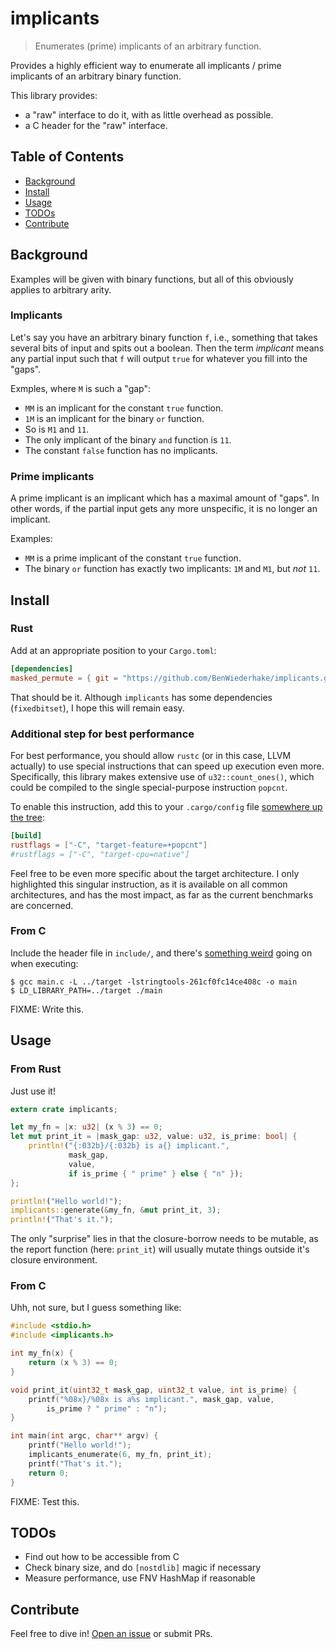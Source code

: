 # implicants

> Enumerates (prime) implicants of an arbitrary function.

Provides a highly efficient way to enumerate all implicants / prime implicants
of an arbitrary binary function.

This library provides:
- a "raw" interface to do it, with as little overhead as possible.
- a C header for the "raw" interface.

## Table of Contents

- [Background](#background)
- [Install](#install)
- [Usage](#usage)
- [TODOs](#todos)
- [Contribute](#contribute)

## Background

Examples will be given with binary functions,
but all of this obviously applies to arbitrary arity.

### Implicants

Let's say you have an arbitrary binary function `f`, i.e.,
something that takes several bits of input and spits out a boolean.
Then the term *implicant* means any partial input such that
`f` will output `true` for whatever you fill into the "gaps".

Exmples, where `M` is such a "gap":
- `MM` is an implicant for the constant `true` function.
- `1M` is an implicant for the binary `or` function.
- So is `M1` and `11`.
- The only implicant of the binary `and` function is `11`.
- The constant `false` function has no implicants.

### Prime implicants

A prime implicant is an implicant which has a maximal amount of "gaps".
In other words, if the partial input gets any more unspecific,
it is no longer an implicant.

Examples:
- `MM` is a prime implicant of the constant `true` function.
- The binary `or` function has exactly two implicants: `1M` and `M1`, but *not* `11`.

## Install

### Rust

Add at an appropriate position to your `Cargo.toml`:

```TOML
[dependencies]
masked_permute = { git = "https://github.com/BenWiederhake/implicants.git" }
```

<!-- FIXME: Test this. -->

That should be it.
Although `implicants` has some dependencies (`fixedbitset`), I hope this will remain easy.

### Additional step for best performance

For best performance, you should allow `rustc` (or in this case, LLVM actually)
to use special instructions that can speed up execution even more.
Specifically, this library makes extensive use of `u32::count_ones()`,
which could be compiled to the single special-purpose instruction `popcnt`.

To enable this instruction, add this to your `.cargo/config` file
[somewhere up the tree](http://doc.crates.io/config.html#hierarchical-structure):

```TOML
[build]
rustflags = ["-C", "target-feature=+popcnt"]
#rustflags = ["-C", "target-cpu=native"]
```

Feel free to be even more specific about the target architecture.
I only highlighted this singular instruction, as it is available
on all common architectures, and has the most impact, as far as the
current benchmarks are concerned.

<!--
  Assuming that the processor doesn't already recognize the pattern and
  optimize on its own.  In this case, `popcnt` might still be of advantage
  because of the limited instruction cache.
  The "bitcount hack" is pretty long!
-->

### From C

Include the header file in `include/`, and there's
[something weird](http://siciarz.net/24-days-of-rust-calling-rust-from-other-languages/)
going on when executing:

```
$ gcc main.c -L ../target -lstringtools-261cf0fc14ce408c -o main
$ LD_LIBRARY_PATH=../target ./main
```

FIXME: Write this.

## Usage

### From Rust

Just use it!

```Rust
extern crate implicants;

let my_fn = |x: u32| (x % 3) == 0;
let mut print_it = |mask_gap: u32, value: u32, is_prime: bool| {
    println!("{:032b}/{:032b} is a{} implicant.",
             mask_gap,
             value,
             if is_prime { " prime" } else { "n" });
};

println!("Hello world!");
implicants::generate(&my_fn, &mut print_it, 3);
println!("That's it.");
```

The only "surprise" lies in that the closure-borrow needs to be mutable,
as the report function (here: `print_it`) will usually mutate things
outside it's closure environment.

### From C

Uhh, not sure, but I guess something like:

```C
#include <stdio.h>
#include <implicants.h>

int my_fn(x) {
    return (x % 3) == 0;
}

void print_it(uint32_t mask_gap, uint32_t value, int is_prime) {
    printf("%08x}/%08x is a%s implicant.", mask_gap, value,
        is_prime ? " prime" : "n");
}

int main(int argc, char** argv) {
    printf("Hello world!");
    implicants_enumerate(6, my_fn, print_it);
    printf("That's it.");
    return 0;
}
```

FIXME: Test this.

## TODOs

- Find out how to be accessible from C
- Check binary size, and do `[nostdlib]` magic if necessary
- Measure performance, use FNV HashMap if reasonable

## Contribute

Feel free to dive in! [Open an issue](https://github.com/BenWiederhake/implicants/issues/new) or submit PRs.
